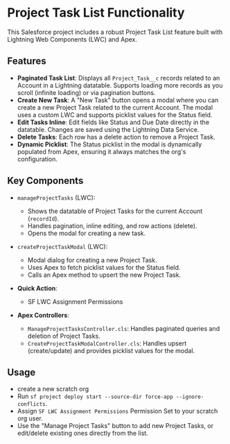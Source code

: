 
# Project Task List Functionality

This Salesforce project includes a robust Project Task List feature built with Lightning Web Components (LWC) and Apex.

## Features

- **Paginated Task List**: Displays all `Project_Task__c` records related to an Account in a Lightning datatable. Supports loading more records as you scroll (infinite loading) or via pagination buttons.
- **Create New Task**: A "New Task" button opens a modal where you can create a new Project Task related to the current Account. The modal uses a custom LWC and supports picklist values for the Status field.
- **Edit Tasks Inline**: Edit fields like Status and Due Date directly in the datatable. Changes are saved using the Lightning Data Service.
- **Delete Tasks**: Each row has a delete action to remove a Project Task.
- **Dynamic Picklist**: The Status picklist in the modal is dynamically populated from Apex, ensuring it always matches the org's configuration.

## Key Components

- `manageProjectTasks` (LWC):
  - Shows the datatable of Project Tasks for the current Account (`recordId`).
  - Handles pagination, inline editing, and row actions (delete).
  - Opens the modal for creating a new task.

- `createProjectTaskModal` (LWC):
  - Modal dialog for creating a new Project Task.
  - Uses Apex to fetch picklist values for the Status field.
  - Calls an Apex method to upsert the new Project Task.

- **Quick Action**:
  - SF LWC Assignment Permissions

- **Apex Controllers**:
  - `ManageProjectTasksController.cls`: Handles paginated queries and deletion of Project Tasks.
  - `CreateProjectTaskModalController.cls`: Handles upsert (create/update) and provides picklist values for the modal.

## Usage

  - create a new scratch org
  - Run `sf project deploy start --source-dir force-app --ignore-conflicts`.
  - Assign `SF LWC Assignment Permissions` Permission Set to your scratch org user.
  - Use the "Manage Project Tasks" button to add new Project Tasks, or edit/delete existing ones directly from the list.


